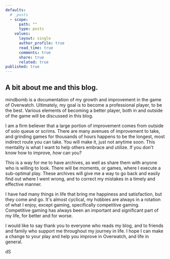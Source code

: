 ```yaml
---
defaults:
  # _posts
  - scope:
      path: ""
      type: posts
    values:
      layout: single
      author_profile: true
      read_time: true
      comments: true
      share: true
      related: true
published: true
---
```

## A bit about me and this blog.

mindbomb is a documentation of my growth and improvement in the game of Overwatch. Ultimately, my goal is to become a professional player, to be the best. Various elements of becoming a better player, both in and outside of the game will be discussed in this blog.

I am a firm believer that a large portion of improvement comes from outside of solo queue or scrims. There are many avenues of improvement to take, and grinding games for thousands of hours happens to be the longest, most indirect route you can take. You will make it, just not anytime soon. This mentality is what I want to help others embrace and utilize. If you don't know how to improve, _how_ can you?

This is a way for me to have archives, as well as share them with anyone who is willing to look. There will be moments, or games, where I execute a sub-optimal play. These archives will give me a way to go back and easily find out where I went wrong, and to correct my mistakes in a timely and effective manner.

I have had many things in life that bring me happiness and satisfaction, but they come and go. It's almost cyclical, my hobbies are always in a rotation of what I enjoy, except gaming, specifically competitive gaming. Competitive gaming has always been an important and significant part of my life, for better and for worse.

I would like to say thank you to everyone who reads my blog, and to friends and family who support me throughout my journey in life. I hope I can make a change to your play and help you improve in Overwatch, and life in general.


dS
